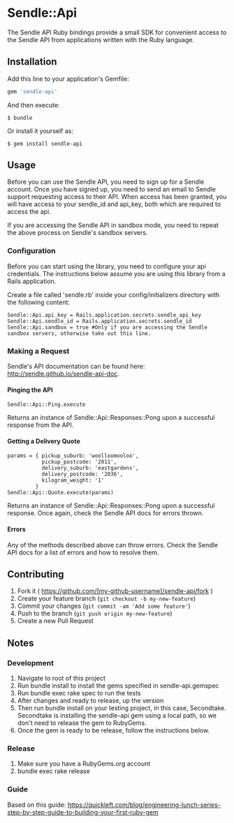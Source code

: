 # Sendle::Api

The Sendle API Ruby bindings provide a small SDK for convenient access to the Sendle API from applications written with the Ruby language.

## Installation

Add this line to your application's Gemfile:

```ruby
gem 'sendle-api'
```

And then execute:

    $ bundle

Or install it yourself as:

    $ gem install sendle-api

## Usage

Before you can use the Sendle API, you need to sign up for a Sendle account. Once you have signed up, you need to send an email to Sendle support requesting access to their API. When access has been granted, you will have access to your sendle_id and api_key, both which are required to access the api.

If you are accessing the Sendle API in sandbox mode, you need to repeat the above process on Sendle's sandbox servers.

### Configuration

Before you can start using the library, you need to configure your api credentials. The instructions below assume you are using this library from a Rails application.

Create a file called 'sendle.rb' inside your config/initializers directory with the following content:
```
Sendle::Api.api_key = Rails.application.secrets.sendle_api_key 
Sendle::Api.sendle_id = Rails.application.secrets.sendle_id
Sendle::Api.sandbox = true #Only if you are accessing the Sendle sandbox servers, otherwise take out this line.
```

### Making a Request

Sendle's API documentation can be found here: http://sendle.github.io/sendle-api-doc.

#### Pinging the API
```
Sendle::Api::Ping.execute
```

Returns an instance of Sendle::Api::Responses::Pong upon a successful response from the API. 

#### Getting a Delivery Quote
```
params = { pickup_suburb: 'woolloomooloo',
           pickup_postcode: '2011',
           delivery_suburb: 'eastgardens',
           delivery_postcode: '2036',
           kilogram_weight: '1'
         }
Sendle::Api::Quote.execute(params)
```

Returns an instance of Sendle::Api::Responses::Pong upon a successful response. Once again, check the Sendle API docs for errors thrown.

#### Errors
Any of the methods described above can throw errors. Check the Sendle API docs for a list of errors and how to resolve them. 


## Contributing

1. Fork it ( https://github.com/[my-github-username]/sendle-api/fork )
2. Create your feature branch (`git checkout -b my-new-feature`)
3. Commit your changes (`git commit -am 'Add some feature'`)
4. Push to the branch (`git push origin my-new-feature`)
5. Create a new Pull Request

## Notes
### Development
1. Navigate to root of this project
2. Run bundle install to install the gems specified in sendle-api.gemspec
3. Run bundle exec rake spec to run the tests
4. After changes and ready to release, up the version
5. Then run bundle install on your testing project, in this case, Secondtake. Secondtake is installing the sendle-api gem using a local path, so we don't need to release the gem to RubyGems.
6. Once the gem is ready to be release, follow the instructions below.

### Release
1. Make sure you have a RubyGems.org account
2. bundle exec rake release

### Guide 
Based on this guide: https://quickleft.com/blog/engineering-lunch-series-step-by-step-guide-to-building-your-first-ruby-gem

